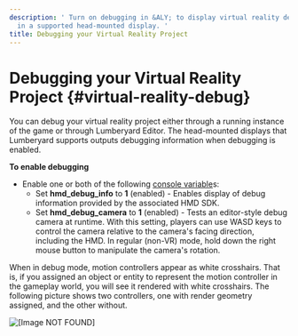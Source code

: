 ```yaml
---
description: ' Turn on debugging in &ALY; to display virtual reality debugging information
  in a supported head-mounted display. '
title: Debugging your Virtual Reality Project
---
```

# Debugging your Virtual Reality Project {#virtual-reality-debug}

You can debug your virtual reality project either through a running instance of the game or through Lumberyard Editor\. The head\-mounted displays that Lumberyard supports outputs debugging information when debugging is enabled\.

**To enable debugging**
+ Enable one or both of the following [console variable](/docs/userguide/vr/cvars.md)s:
  + Set **hmd\_debug\_info** to **1** \(enabled\) - Enables display of debug information provided by the associated HMD SDK\.
  + Set **hmd\_debug\_camera** to **1** \(enabled\) - Tests an editor\-style debug camera at runtime\. With this setting, players can use WASD keys to control the camera relative to the camera's facing direction, including the HMD\. In regular \(non\-VR\) mode, hold down the right mouse button to manipulate the camera's rotation\.

When in debug mode, motion controllers appear as white crosshairs\. That is, if you assigned an object or entity to represent the motion controller in the gameplay world, you will see it rendered with white crosshairs\. The following picture shows two controllers, one with render geometry assigned, and the other without\.

![\[Image NOT FOUND\]](/images/userguide/vr/virtual-reality-crosshairs.png)